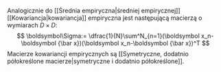 Analogicznie do [[Średnia empiryczna|średniej empirycznej]] [[Kowariancja|kowariancja]] empiryczna jest następującą macierzą o wymiarach $D\times D$:
$$
\boldsymbol\Sigma:=
\dfrac{1}{N}\sum^N_{n=1}(\boldsymbol x_n-\boldsymbol {\bar x})(\boldsymbol x_n-\boldsymbol {\bar x})^T
$$
Macierze kowariancji empirycznych są [[Symetryczne, dodatnio półokreślone macierze|symetryczne i dodatnio półokreślone]].
